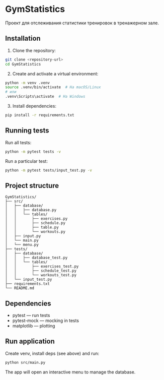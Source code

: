 # GymStatistics

Проект для отслеживания статистики тренировок в тренажерном зале.

## Installation

1. Clone the repository:
```bash
git clone <repository-url>
cd GymStatistics
```

2. Create and activate a virtual environment:
```bash
python -m venv .venv
source .venv/bin/activate  # На macOS/Linux
# или
.venv\Scripts\activate  # На Windows
```

3. Install dependencies:
```bash
pip install -r requirements.txt
```

## Running tests

Run all tests:
```bash
python -m pytest tests -v
```

Run a particular test:
```bash
python -m pytest tests/input_test.py -v
```

## Project structure

```
GymStatistics/
├── src/
│   ├── database/
│   │   ├── database.py
│   │   └── tables/
│   │       ├── exercises.py
│   │       ├── schedule.py
│   │       ├── table.py
│   │       └── workouts.py
│   ├── input.py
│   └── main.py
│   └── menu.py
├── tests/
│   ├── database/
│   │   ├── database_test.py
│   │   └── tables/
│   │       ├── exercises_test.py
│   │       ├── schedule_test.py
│   │       └── workouts_test.py
│   └── input_test.py
├── requirements.txt
└── README.md
```

## Dependencies

- pytest — run tests
- pytest-mock — mocking in tests
- matplotlib — plotting

## Run application

Create venv, install deps (see above) and run:
```bash
python src/main.py
```

The app will open an interactive menu to manage the database.
